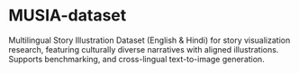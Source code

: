 # MUSIA-dataset
Multilingual Story Illustration Dataset (English &amp; Hindi) for story visualization research, featuring culturally diverse narratives with aligned illustrations. Supports benchmarking, and cross-lingual text-to-image generation.
